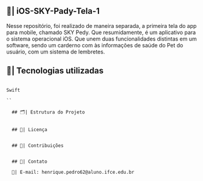 ## 📲| iOS-SKY-Pady-Tela-1

  Nesse repositório, foi realizado de maneira separada, a primeira tela do app para mobile, chamado SKY Pedy. Que resumidamente, é um aplicativo para o sistema operacional iOS. Que unem duas funcionalidades distintas em um software, sendo um carderno com às informações de saúde do Pet do usuário, com um sistema de lembretes. 

  ## 👾| Tecnologias utilizadas
  
 ```

 Swift

 ```

```
``

  ## 🗂️| Estrutura do Projeto


  ## 📑| Licença


  ## 👥| Contribuições
  

  ## 📧| Contato

  📩| E-mail: henrique.pedro62@aluno.ifce.edu.br

  
